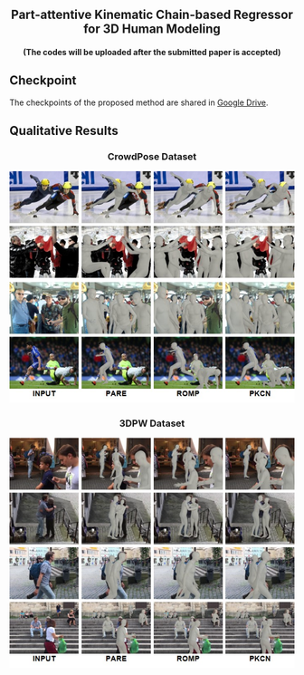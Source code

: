 <h2 align="center">Part-attentive Kinematic Chain-based Regressor for 3D Human Modeling</h2>

<h4 align="center">(The codes will be uploaded after the submitted paper is accepted)</h4>

## Checkpoint

The checkpoints of the proposed method are shared in [Google Drive](https://drive.google.com/drive/folders/12FSyb2jw9teOawfsUu-LC_mRzqbY667v?usp=sharing).

## Qualitative Results 

<h3 align="center">CrowdPose Dataset</h3>

<p align="center"><img src='fig/CrowdPose.jpg'></p>

<h3 align="center">3DPW Dataset</h3>

<p align="center"><img src='fig/3DPW.jpg'></p>

### 
